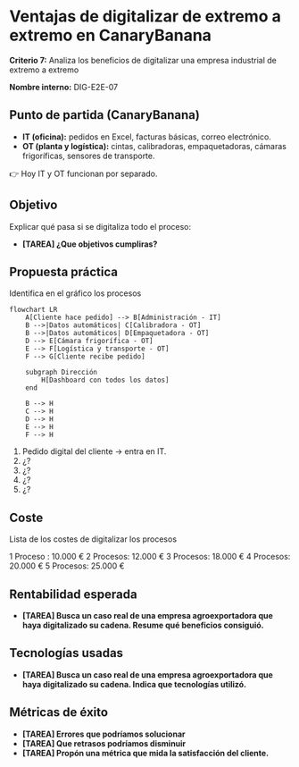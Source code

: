 
# Ventajas de digitalizar de extremo a extremo en CanaryBanana  

**Criterio 7:** Analiza los beneficios de digitalizar una empresa industrial de extremo a extremo  

**Nombre interno:** DIG-E2E-07  

## Punto de partida (CanaryBanana)

- **IT (oficina):** pedidos en Excel, facturas básicas, correo electrónico.  
- **OT (planta y logística):** cintas, calibradoras, empaquetadoras, cámaras frigoríficas, sensores de transporte.  

👉 Hoy IT y OT funcionan por separado.  

## Objetivo

Explicar qué pasa si se digitaliza todo el proceso:

- **[TAREA] ¿Que objetivos cumpliras?**

## Propuesta práctica  

Identifica en el gráfico los procesos

```mermaid
flowchart LR
    A[Cliente hace pedido] --> B[Administración - IT]
    B -->|Datos automáticos| C[Calibradora - OT]
    B -->|Datos automáticos| D[Empaquetadora - OT]
    D --> E[Cámara frigorífica - OT]
    E --> F[Logística y transporte - OT]
    F --> G[Cliente recibe pedido]

    subgraph Dirección
        H[Dashboard con todos los datos]
    end

    B --> H
    C --> H
    D --> H
    E --> H
    F --> H
```

1. Pedido digital del cliente → entra en IT.  
2. ¿?
3. ¿?
4. ¿?
5. ¿?

## Coste 

Lista de los costes de digitalizar los procesos

1 Proceso : 10.000 €
2 Procesos: 12.000 €
3 Procesos: 18.000 €
4 Procesos: 20.000 €
5 Procesos: 25.000 €

## Rentabilidad esperada  

- **[TAREA] Busca un caso real de una empresa agroexportadora que haya digitalizado su cadena. Resume qué beneficios consiguió.**  

## Tecnologías usadas  

- **[TAREA] Busca un caso real de una empresa agroexportadora que haya digitalizado su cadena. Indica que tecnologías utilizó.**  

## Métricas de éxito

- **[TAREA] Errores que podríamos solucionar**
- **[TAREA] Que retrasos podríamos disminuir**
- **[TAREA] Propón una métrica que mida la satisfacción del cliente.**  

